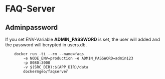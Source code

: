 # FAQ-Server


## Adminpassword
If you set ENV-Variable **ADMIN_PASSWORD** is set, the user will added and the password will bcrypted in users.db.


```
	docker run -ti --rm --name=faqs 
	    -e NODE_ENV=production -e ADMIN_PASSWORD=admin123 
	    -p 8080:3000 
	    -v $(SRC_DIR):$(APP_DIR)/data 
	    dockermgeo/faqserver
```

